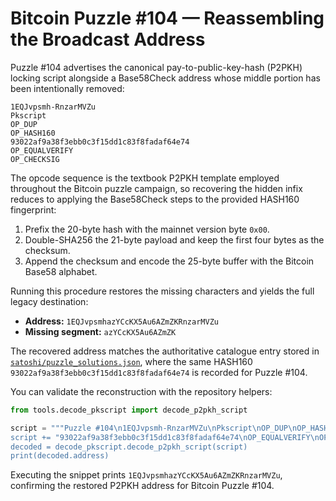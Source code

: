 # Bitcoin Puzzle #104 — Reassembling the Broadcast Address

Puzzle #104 advertises the canonical pay-to-public-key-hash (P2PKH) locking
script alongside a Base58Check address whose middle portion has been
intentionally removed:

```
1EQJvpsmh-RnzarMVZu
Pkscript
OP_DUP
OP_HASH160
93022af9a38f3ebb0c3f15dd1c83f8fadaf64e74
OP_EQUALVERIFY
OP_CHECKSIG
```

The opcode sequence is the textbook P2PKH template employed throughout the
Bitcoin puzzle campaign, so recovering the hidden infix reduces to applying
the Base58Check steps to the provided HASH160 fingerprint:

1. Prefix the 20-byte hash with the mainnet version byte `0x00`.
2. Double-SHA256 the 21-byte payload and keep the first four bytes as the
   checksum.
3. Append the checksum and encode the 25-byte buffer with the Bitcoin
   Base58 alphabet.

Running this procedure restores the missing characters and yields the full
legacy destination:

- **Address:** `1EQJvpsmhazYCcKX5Au6AZmZKRnzarMVZu`
- **Missing segment:** `azYCcKX5Au6AZmZK`

The recovered address matches the authoritative catalogue entry stored in
[`satoshi/puzzle_solutions.json`](../satoshi/puzzle_solutions.json), where
the same HASH160 `93022af9a38f3ebb0c3f15dd1c83f8fadaf64e74` is recorded for
Puzzle #104.

You can validate the reconstruction with the repository helpers:

```python
from tools.decode_pkscript import decode_p2pkh_script

script = """Puzzle #104\n1EQJvpsmh-RnzarMVZu\nPkscript\nOP_DUP\nOP_HASH160\n"
script += "93022af9a38f3ebb0c3f15dd1c83f8fadaf64e74\nOP_EQUALVERIFY\nOP_CHECKSIG"\n
decoded = decode_pkscript.decode_p2pkh_script(script)
print(decoded.address)
```

Executing the snippet prints `1EQJvpsmhazYCcKX5Au6AZmZKRnzarMVZu`,
confirming the restored P2PKH address for Bitcoin Puzzle #104.
